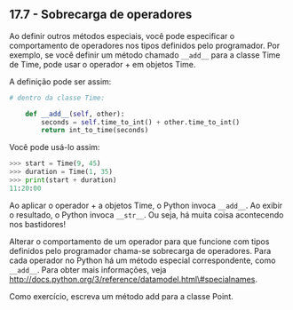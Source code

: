 ## 17.7 - Sobrecarga de operadores

Ao definir outros métodos especiais, você pode especificar o comportamento de operadores nos tipos definidos pelo programador. Por exemplo, se você definir um método chamado `__add__` para a classe Time de Time, pode usar o operador + em objetos Time.

A definição pode ser assim:

```python
# dentro da classe Time:

    def __add__(self, other):
        seconds = self.time_to_int() + other.time_to_int()
        return int_to_time(seconds)
```


Você pode usá-lo assim:

```python
>>> start = Time(9, 45)
>>> duration = Time(1, 35)
>>> print(start + duration)
11:20:00
```

Ao aplicar o operador + a objetos Time, o Python invoca `__add__`. Ao exibir o resultado, o Python invoca `__str__`. Ou seja, há muita coisa acontecendo nos bastidores!

Alterar o comportamento de um operador para que funcione com tipos definidos pelo programador chama-se sobrecarga de operadores. Para cada operador no Python há um método especial correspondente, como `__add__`. Para obter mais informações, veja http://docs.python.org/3/reference/datamodel.html\#specialnames.

Como exercício, escreva um método add para a classe Point.
